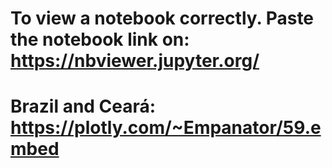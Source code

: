# To view a notebook correctly. Paste the notebook link on: <br /> https://nbviewer.jupyter.org/
# Brazil and Ceará: <br />  https://plotly.com/~Empanator/59.embed
